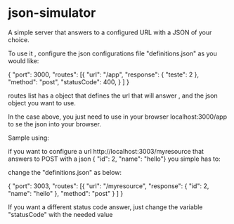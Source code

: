# json-simulator

A simple server that answers to a configured URL with a JSON of your choice.

To use it , configure the json configurations file "definitions.json" as you would like:

{
    "port": 3000,
    "routes": [{
                    "url": "/app",
                    "response": {
                        "teste": 2
                    },
                    "method": "post",
                    "statusCode": 400,
                }
    ]
}

routes list has a object that defines the url that will answer , and the json object you want to use.

In the case above, you just need to use in your browser localhost:3000/app to se the json into your browser.

Sample using:

if you want to configure a url http://localhost:3003/myresource that answers to POST with a json { "id": 2, "name": "hello"} you simple has to:

change the "definitions.json" as below:

{
    "port": 3003,
    "routes": [{
                    "url": "/myresource",
                    "response": {
                                    "id": 2,
                                    "name": "hello"
                    },
                    "method": "post"
                }
    ]
}

If you want a different status code answer, just change the variable "statusCode" with the needed value
